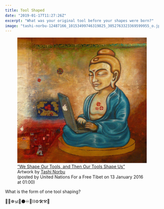 ```yaml
---
title: Tool Shaped
date: "2019-01-17T11:27:26Z"
excerpt: "What was your original tool before your shapes were born?"
image: "tashi-norbu-12487166_10153499746319825_3052763323369599955_o.jpg"
---
```


<figure class="mw512">
<a href="https://www.facebook.com/UNFFT/photos/a.333916994824/10153499746319825/?type=3&theater"><img src="tashi-norbu-12487166_10153499746319825_3052763323369599955_o.jpg"
alt="Buddha meditating with Macbook" /></a><br />
<figcaption>
<a href="https://www.facebook.com/UNFFT/photos/a.333916994824/10153499746319825/?type=3&theater">“We Shape Our Tools, and Then Our Tools Shape Us”</a><br />Artwork by <a href="https://www.facebook.com/ltashinorbu">Tashi Norbu</a><br />(posted by
United Nations For a Free Tibet on 13 January 2016 at 01:00)</small>
</figcaption>
</figure>

What is the form of one tool shaping?

🧿💠☸️🕉💜⚫️♾🔗⛓⚙️🛠⚒📐

